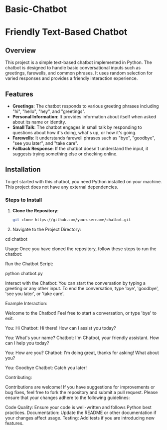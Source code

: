 # Basic-Chatbot
# Friendly Text-Based Chatbot

## Overview

This project is a simple text-based chatbot implemented in Python. The chatbot is designed to handle basic conversational inputs such as greetings, farewells, and common phrases. It uses random selection for varied responses and provides a friendly interaction experience.

## Features

- **Greetings**: The chatbot responds to various greeting phrases including "hi", "hello", "hey", and "greetings".
- **Personal Information**: It provides information about itself when asked about its name or identity.
- **Small Talk**: The chatbot engages in small talk by responding to questions about how it's doing, what's up, or how it's going.
- **Farewells**: It understands farewell phrases such as "bye", "goodbye", "see you later", and "take care".
- **Fallback Response**: If the chatbot doesn't understand the input, it suggests trying something else or checking online.

## Installation

To get started with this chatbot, you need Python installed on your machine. This project does not have any external dependencies.

### Steps to Install

1. **Clone the Repository**:
   ```bash
   git clone https://github.com/yourusername/chatbot.git
2. Navigate to the Project Directory:

cd chatbot

Usage
Once you have cloned the repository, follow these steps to run the chatbot:

Run the Chatbot Script:

python chatbot.py

Interact with the Chatbot:
You can start the conversation by typing a greeting or any other input.
To end the conversation, type 'bye', 'goodbye', 'see you later', or 'take care'.

Example Interaction:

Welcome to the Chatbot!
Feel free to start a conversation, or type 'bye' to exit.

You: Hi
Chatbot: Hi there! How can I assist you today?

You: What's your name?
Chatbot: I'm Chatbot, your friendly assistant. How can I help you today?

You: How are you?
Chatbot: I'm doing great, thanks for asking! What about you?

You: Goodbye
Chatbot: Catch you later!

Contributing:

Contributions are welcome! If you have suggestions for improvements or bug fixes, feel free to fork the repository and submit a pull request. Please ensure that your changes adhere to the following guidelines:

Code Quality: Ensure your code is well-written and follows Python best practices.
Documentation: Update the README or other documentation if your changes affect usage.
Testing: Add tests if you are introducing new features.
